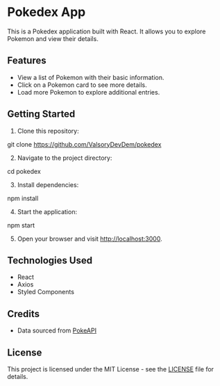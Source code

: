 # Pokedex App

This is a Pokedex application built with React. It allows you to explore Pokemon and view their details.

## Features

- View a list of Pokemon with their basic information.
- Click on a Pokemon card to see more details.
- Load more Pokemon to explore additional entries.

## Getting Started

1. Clone this repository:

git clone https://github.com/ValsoryDevDem/pokedex

2. Navigate to the project directory:

cd pokedex

3. Install dependencies:

npm install

4. Start the application:

npm start

5. Open your browser and visit [http://localhost:3000](http://localhost:3000).

## Technologies Used

- React
- Axios
- Styled Components

## Credits

- Data sourced from [PokeAPI](https://pokeapi.co/)

## License

This project is licensed under the MIT License - see the [LICENSE](LICENSE) file for details.
